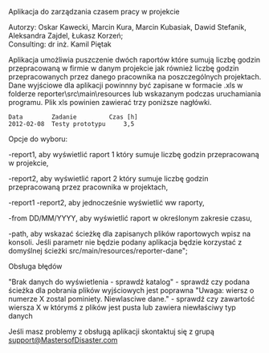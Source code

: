 Aplikacja do zarządzania czasem pracy w projekcie

Autorzy: Oskar Kawecki, Marcin Kura, Marcin Kubasiak, Dawid Stefanik, Aleksandra Zajdel, Łukasz Korzeń;  
Consulting: dr inż. Kamil Piętak

Aplikacja umożliwia puszczenie dwóch raportów które sumują liczbę godzin przepracowaną w firmie w danym projekcie jak również liczbę godzin przepracowanych przez danego pracownika na poszczególnych projektach. Dane wyjściowe dla aplikacji powinnny być zapisane w formacie .xls w folderze reporter\src\main\resources lub wskazanym podczas uruchamiania programu.
Plik xls powinien zawierać trzy poniższe nagłówki.	

	Data		Zadanie		  	Czas [h]
	2012-02-08	Testy prototypu		3,5


Opcje do wyboru:

-report1, aby wyświetlić raport 1 który sumuje liczbę godzin przepracowaną w projekcie,

-report2, aby wyświetlić raport 2 który sumuje liczbę godzin przepracowaną przez pracownika w projektach,

-report1 -report2, aby jednocześnie wyświetlić ww raporty,

-from DD/MM/YYYY, aby wyświetlić raport w określonym zakresie czasu,

-path, aby wskazać ścieżkę dla zapisanych plików raportowych wpisz na konsoli. Jeśli parametr nie będzie podany aplikacja będzie korzystać z domyślnej ścieżki src/main/resources/reporter-dane";


Obsługa błędów

"Brak danych do wyświetlenia - sprawdź katalog" - sprawdź czy podana ścieżka dla pobrania plików wyjściowych jest poprawna
"Uwaga: wiersz o numerze X zostal pominiety. Niewlasciwe dane." - sprawdź czy zawartość wiersza X w którymś z plików jest pusta lub zawiera niewłaściwy typ danych


Jeśli masz problemy z obsługą aplikacji skontaktuj się z grupą support@MastersofDisaster.com
